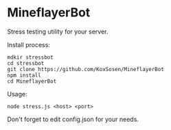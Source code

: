 # MineflayerBot

Stress testing utility for your server.

Install process:

```
mdkir stressbot
cd stressbot
git clone https://github.com/KoxSosen/MineflayerBot
npm install
cd MineflayerBot
```

Usage:

```
node stress.js <host> <port>
```

Don't forget to edit config.json for your needs.